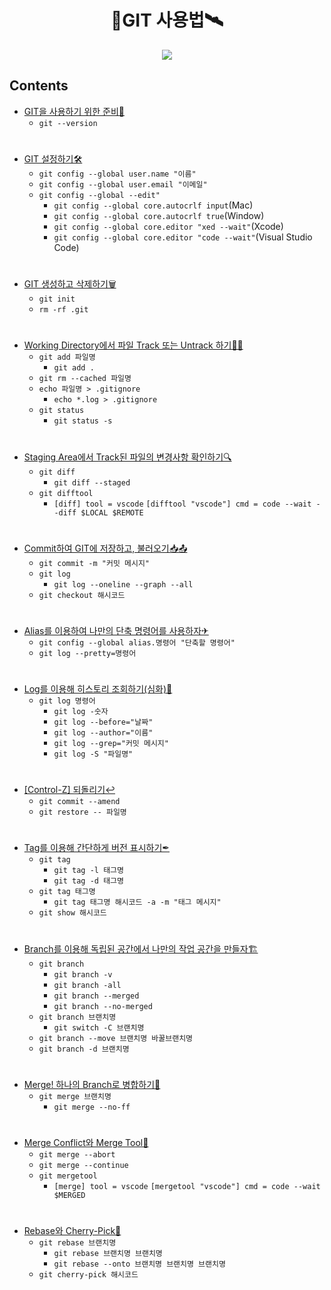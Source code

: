 <h1 align = "center">🚀GIT 사용법🛰</h1>

<p align = "center"><img src = "https://git-scm.com/images/logo@2x.png"/></p>

## Contents
- [GIT을 사용하기 위한 준비💾](https://github.com/sustainable-git/GIT/blob/main/contents/01_preparation.md)
  - `git --version`
#
- [GIT 설정하기🛠](https://github.com/sustainable-git/GIT/blob/main/contents/02_setting.md)
  - `git config --global user.name "이름"`
  - `git config --global user.email "이메일"`
  - `git config --global --edit"`
    - `git config --global core.autocrlf input`(Mac)
    - `git config --global core.autocrlf true`(Window)
    - `git config --global core.editor "xed --wait"`(Xcode)
    - `git config --global core.editor "code --wait"`(Visual Studio Code)
#
- [GIT 생성하고 삭제하기🗑](https://github.com/sustainable-git/GIT/blob/main/contents/03_init.md)
  -  `git init`
  -  `rm -rf .git`
#
- [Working Directory에서 파일 Track 또는 Untrack 하기👀✨](https://github.com/sustainable-git/GIT/blob/main/contents/04_add.md)
  -  `git add 파일명`
     -  `git add .`
  -  `git rm --cached 파일명`
  -  `echo 파일명 > .gitignore`
     - `echo *.log > .gitignore`
  -  `git status`
     -  `git status -s`
#
- [Staging Area에서 Track된 파일의 변경사항 확인하기🔍](https://github.com/sustainable-git/GIT/blob/main/contents/05_diff.md)
  - `git diff`
    - `git diff --staged`
  - `git difftool`
    - `[diff] tool = vscode` `[difftool "vscode"] cmd = code --wait --diff $LOCAL $REMOTE`
#
- [Commit하여 GIT에 저장하고, 불러오기📥📤](https://github.com/sustainable-git/GIT/blob/main/contents/06_commit.md)
  - `git commit -m "커밋 메시지"`
  - `git log`
    - `git log --oneline --graph --all`
  - `git checkout 해시코드`
#
- [Alias를 이용하여 나만의 단축 명령어를 사용하자✈](https://github.com/sustainable-git/GIT/blob/main/contents/07_alias.md)
  - `git config --global alias.명령어 "단축할 명령어"`
  - `git log --pretty=명령어`
#
- [Log를 이용해 히스토리 조회하기(심화)📑](https://github.com/sustainable-git/GIT/blob/main/contents/08_log.md)
  - `git log 명령어`
    - `git log -숫자`
    - `git log --before="날짜"`
    - `git log --author="이름"`
    - `git log --grep="커밋 메시지"`
    - `git log -S "파일명"`
#
- [[Control-Z] 되돌리기↩](https://github.com/sustainable-git/GIT/blob/main/contents/09_undo.md)
  - `git commit --amend`
  - `git restore -- 파일명`
#
- [Tag를 이용해 간단하게 버전 표시하기✒](https://github.com/sustainable-git/GIT/blob/main/contents/10_tag.md)
  - `git tag`
    - `git tag -l 태그명`
    - `git tag -d 태그명`
  - `git tag 태그명`
    - `git tag 태그명 해시코드 -a -m "태그 메시지"`
  - `git show 해시코드`
#
- [Branch를 이용해 독립된 공간에서 나만의 작업 공간을 만들자🏗](https://github.com/sustainable-git/GIT/blob/main/contents/11_branch.md)
  - `git branch`
    - `git branch -v`
    - `git branch -all`
    - `git branch --merged`
    - `git branch --no-merged`
  - `git branch 브랜치명`
    - `git switch -C 브랜치명`
  - `git branch --move 브랜치명 바꿀브랜치명`
  - `git branch -d 브랜치명`
#
- [Merge! 하나의 Branch로 병합하기🔗](https://github.com/sustainable-git/GIT/blob/main/contents/12_merge.md)
  - `git merge 브랜치명`
    - `git merge --no-ff`

#
- [Merge Conflict와 Merge Tool🧷](https://github.com/sustainable-git/GIT/blob/main/contents/13_conflict.md)
  - `git merge --abort`
  - `git merge --continue`
  - `git mergetool`
    - `[merge] tool = vscode` `[mergetool "vscode"] cmd = code --wait $MERGED`
#
- [Rebase와 Cherry-Pick🍒](https://github.com/sustainable-git/GIT/blob/main/contents/14_rebase.md)
  - `git rebase 브랜치명`
    - `git rebase 브랜치명 브랜치명`
    - `git rebase --onto 브랜치명 브랜치명 브랜치명`
  - `git cherry-pick 해시코드`
